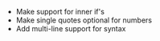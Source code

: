 - Make support for inner if's
- Make single quotes optional for numbers
- Add multi-line support for syntax